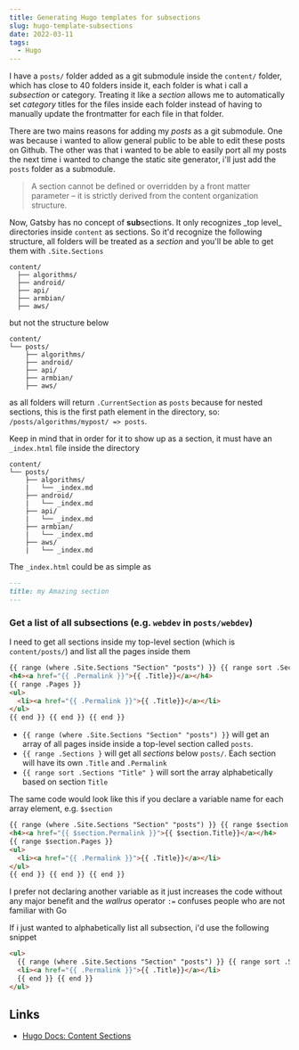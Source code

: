 ```yaml
---
title: Generating Hugo templates for subsections
slug: hugo-template-subsections
date: 2022-03-11
tags:
  - Hugo
---
```


I have a `posts/` folder added as a git submodule inside the `content/` folder, which has close to 40 folders inside it, each folder is what i call a _subsection_ or category. Treating it like a _section_ allows me to automatically set _category_ titles for the files inside each folder instead of having to manually update the frontmatter for each file in that folder.

There are two mains reasons for adding my _posts_ as a git submodule. One was because i wanted to allow general public to be able to edit these posts on Github. The other was that i wanted to be able to easily port all my posts the next time i wanted to change the static site generator, i'll just add the `posts` folder as a submodule.

> A section cannot be defined or overridden by a front matter parameter – it is strictly derived from the content organization structure.

Now, Gatsby has no concept of **sub**sections. It only recognizes \_top level\_ directories
inside `content` as sections. So it'd recognize the following structure, all folders will be treated as a _section_ and you'll be able to get them with `.Site.Sections`

```
content/
  ├── algorithms/
  ├── android/
  ├── api/
  ├── armbian/
  ├── aws/
```

but not the structure below

```
content/
└── posts/
    ├── algorithms/
    ├── android/
    ├── api/
    ├── armbian/
    ├── aws/
```

as all folders will return `.CurrentSection` as `posts` because for nested sections, this is the first path element in the directory, so: `/posts/algorithms/mypost/ => posts`.

Keep in mind that in order for it to show up as a section, it must have an `_index.html` file inside the directory

```
content/
└── posts/
    ├── algorithms/
    |   └── _index.md
    ├── android/
    |   └── _index.md
    ├── api/
    |   └── _index.md
    ├── armbian/
    |   └── _index.md
    ├── aws/
    |   └── _index.md
```

The `_index.html` could be as simple as

```md
---
title: my Amazing section
---
```

### Get a list of all subsections (e.g. `webdev` in `posts/webdev`)

I need to get all sections inside my top-level section (which is `content/posts/`) and list all the pages inside them

```html
{{ range (where .Site.Sections "Section" "posts") }} {{ range sort .Sections "Title" }}
<h4><a href="{{ .Permalink }}">{{ .Title}}</a></h4>
{{ range .Pages }}
<ul>
  <li><a href="{{ .Permalink }}">{{ .Title}}</a></li>
</ul>
{{ end }} {{ end }} {{ end }}
```

- `{{ range (where .Site.Sections "Section" "posts") }}` will get an array of all pages inside inside a top-level section called `posts`.
- `{{ range .Sections }` will get all _sections_ below `posts/`. Each section will have its own `.Title` and `.Permalink`
- `{{ range sort .Sections "Title" }` will sort the array alphabetically based on section `Title`

The same code would look like this if you declare a variable name for each array element, e.g. `$section`

```html
{{ range (where .Site.Sections "Section" "posts") }} {{ range $section := sort .Sections "Title" }}
<h4><a href="{{ $section.Permalink }}">{{ $section.Title}}</a></h4>
{{ range $section.Pages }}
<ul>
  <li><a href="{{ .Permalink }}">{{ .Title}}</a></li>
</ul>
{{ end }} {{ end }} {{ end }}
```

I prefer not declaring another variable as it just increases the code without any major benefit and the _wallrus_ operator `:=` confuses people who are not familiar with Go

If i just wanted to alphabetically list all subsection, i'd use the following snippet

```html
<ul>
  {{ range (where .Site.Sections "Section" "posts") }} {{ range sort .Sections "Title" }}
  <li><a href="{{ .Permalink }}">{{ .Title}}</a></li>
  {{ end }} {{ end }}
</ul>
```

## Links

- [Hugo Docs: Content Sections](https://gohugo.io/content-management/sections/)
